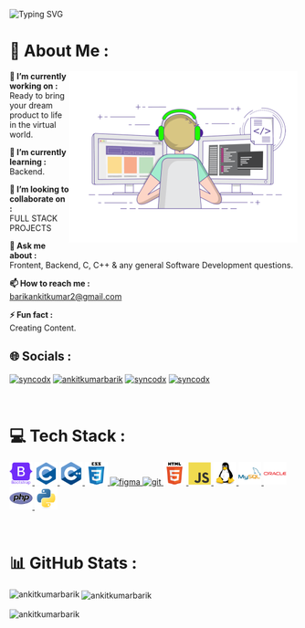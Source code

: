 ![Typing SVG](https://readme-typing-svg.herokuapp.com?font=Fira+Code&size=24&duration=100&pause=10&color=FF0000&center=true&vCenter=true&height=40&lines=Error+404+Not+Found)
<h1>💫 About Me :</h1>

<img align="right" alt="Coding" width="400" src="https://raw.githubusercontent.com/devSouvik/devSouvik/master/gif3.gif">

**🔭 I’m currently working on :**<br>Ready to bring your dream product to life in the virtual world.

**🌱 I’m currently learning :**<br>Backend.

**👯 I’m looking to collaborate on :**<br>FULL STACK PROJECTS

**💬 Ask me about :**<br>Frontent, Backend, C, C++ & any general Software Development questions.

**📫 How to reach me :**<br>barikankitkumar2@gmail.com

**⚡ Fun fact :**<br>Creating Content.

<h2 align="left">🌐 Socials :</h2>
<p align="left">
<a href="https://x.com/synCodx" target="blank"><img align="center" src="https://raw.githubusercontent.com/rahuldkjain/github-profile-readme-generator/master/src/images/icons/Social/twitter.svg" alt="syncodx" height="30" width="40" /></a>
<a href="https://www.linkedin.com/in/ankitkumarbarik/" target="blank"><img align="center" src="https://raw.githubusercontent.com/rahuldkjain/github-profile-readme-generator/master/src/images/icons/Social/linked-in-alt.svg" alt="ankitkumarbarik" height="30" width="40" /></a>
<a href="https://www.instagram.com/syncodx/" target="blank"><img align="center" src="https://raw.githubusercontent.com/rahuldkjain/github-profile-readme-generator/master/src/images/icons/Social/instagram.svg" alt="syncodx" height="30" width="40" /></a>
<a href="https://www.youtube.com/@syncodx" target="blank"><img align="center" src="https://raw.githubusercontent.com/rahuldkjain/github-profile-readme-generator/master/src/images/icons/Social/youtube.svg" alt="syncodx" height="30" width="40" /></a>
</p>
<br>
<h1 align="left">💻 Tech Stack :</h1>
<p align="left"> <a href="https://getbootstrap.com" target="_blank" rel="noreferrer"> <img src="https://raw.githubusercontent.com/devicons/devicon/master/icons/bootstrap/bootstrap-plain-wordmark.svg" alt="bootstrap" width="40" height="40"/> </a> <a href="https://www.cprogramming.com/" target="_blank" rel="noreferrer"> <img src="https://raw.githubusercontent.com/devicons/devicon/master/icons/c/c-original.svg" alt="c" width="40" height="40"/> </a> <a href="https://www.w3schools.com/cpp/" target="_blank" rel="noreferrer"> <img src="https://raw.githubusercontent.com/devicons/devicon/master/icons/cplusplus/cplusplus-original.svg" alt="cplusplus" width="40" height="40"/> </a> <a href="https://www.w3schools.com/css/" target="_blank" rel="noreferrer"> <img src="https://raw.githubusercontent.com/devicons/devicon/master/icons/css3/css3-original-wordmark.svg" alt="css3" width="40" height="40"/> </a> <a href="https://www.figma.com/" target="_blank" rel="noreferrer"> <img src="https://www.vectorlogo.zone/logos/figma/figma-icon.svg" alt="figma" width="40" height="40"/> </a> <a href="https://git-scm.com/" target="_blank" rel="noreferrer"> <img src="https://www.vectorlogo.zone/logos/git-scm/git-scm-icon.svg" alt="git" width="40" height="40"/> </a> <a href="https://www.w3.org/html/" target="_blank" rel="noreferrer"> <img src="https://raw.githubusercontent.com/devicons/devicon/master/icons/html5/html5-original-wordmark.svg" alt="html5" width="40" height="40"/> </a> <a href="https://developer.mozilla.org/en-US/docs/Web/JavaScript" target="_blank" rel="noreferrer"> <img src="https://raw.githubusercontent.com/devicons/devicon/master/icons/javascript/javascript-original.svg" alt="javascript" width="40" height="40"/> </a> <a href="https://www.linux.org/" target="_blank" rel="noreferrer"> <img src="https://raw.githubusercontent.com/devicons/devicon/master/icons/linux/linux-original.svg" alt="linux" width="40" height="40"/> </a> <a href="https://www.mysql.com/" target="_blank" rel="noreferrer"> <img src="https://raw.githubusercontent.com/devicons/devicon/master/icons/mysql/mysql-original-wordmark.svg" alt="mysql" width="40" height="40"/> </a> <a href="https://www.oracle.com/" target="_blank" rel="noreferrer"> <img src="https://raw.githubusercontent.com/devicons/devicon/master/icons/oracle/oracle-original.svg" alt="oracle" width="40" height="40"/> </a> <a href="https://www.php.net" target="_blank" rel="noreferrer"> <img src="https://raw.githubusercontent.com/devicons/devicon/master/icons/php/php-original.svg" alt="php" width="40" height="40"/> </a> <a href="https://www.python.org" target="_blank" rel="noreferrer"> <img src="https://raw.githubusercontent.com/devicons/devicon/master/icons/python/python-original.svg" alt="python" width="40" height="40"/> </a> </p>
<br>
<h1 align="left">📊 GitHub Stats :</h1>
<p><img align="left" src="https://github-readme-stats.vercel.app/api/top-langs?username=ankitkumarbarik&show_icons=true&locale=en&layout=compact&theme=tokyonight" alt="ankitkumarbarik" /></p>

<p>&nbsp;<img align="center" src="https://github-readme-stats.vercel.app/api?username=ankitkumarbarik&show_icons=true&locale=en&theme=tokyonight" alt="ankitkumarbarik" /></p>

<p><img align="center" src="https://github-readme-streak-stats.herokuapp.com/?user=ankitkumarbarik&&theme=tokyonight" alt="ankitkumarbarik" /></p>
